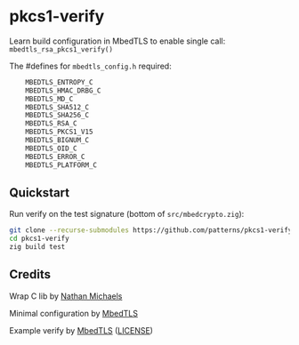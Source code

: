 # pkcs1-verify
Learn build configuration in MbedTLS to enable single call: `mbedtls_rsa_pkcs1_verify()`


The #defines for `mbedtls_config.h` required:
```c
    MBEDTLS_ENTROPY_C
    MBEDTLS_HMAC_DRBG_C
    MBEDTLS_MD_C
    MBEDTLS_SHA512_C
    MBEDTLS_SHA256_C
    MBEDTLS_RSA_C
    MBEDTLS_PKCS1_V15
    MBEDTLS_BIGNUM_C
    MBEDTLS_OID_C
    MBEDTLS_ERROR_C
    MBEDTLS_PLATFORM_C
```

## Quickstart
Run verify on the test signature (bottom of `src/mbedcrypto.zig`):
```sh
git clone --recurse-submodules https://github.com/patterns/pkcs1-verify
cd pkcs1-verify
zig build test
```


## Credits

Wrap C lib
 by [Nathan Michaels](https://nmichaels.org/zig/wrap-sodium.html)

Minimal configuration
 by [MbedTLS](https://mbed-tls.readthedocs.io/en/latest/kb/how-to/using-loose-modules-without-the-full-library/)

Example verify
 by [MbedTLS](https://github.com/Mbed-TLS/mbedtls/blob/development/programs/pkey/rsa_verify.c) ([LICENSE](https://github.com/Mbed-TLS/mbedtls/blob/development/LICENSE))


